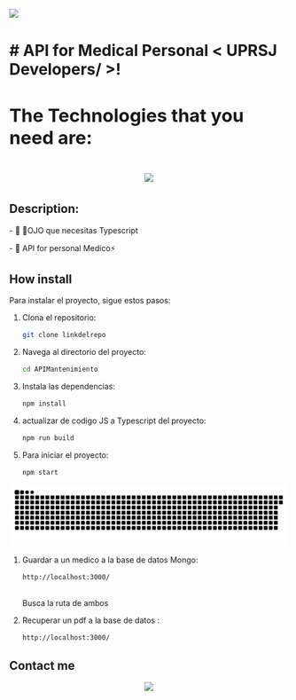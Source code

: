 


<img src = "https://i.pinimg.com/originals/11/0f/61/110f6138070849ac20b581eba7ada3ad.gif" width = auto> </h1>
<p align='center'>
</p>

<h1> # API for Medical Personal < UPRSJ Developers/ >! 

<div size='20px'>
	<h3>The Technologies that you need are: </h3> 
	<p align="center">
	  <a href="https://skillicons.dev">
	    <img src="https://skillicons.dev/icons?i=git,github,nodejs,mongo,docker,typescript" />
	  </a>
	</p>
</div>


<h2> Description: </h2>

<p>- 🔭 🌱OJO que necesitas Typescript </p>
<p>- 💬 API for personal Medico⚡ </p>


## How install 
Para instalar el proyecto, sigue estos pasos:

1. Clona el repositorio:
    ```sh
    git clone linkdelrepo
    ```

2. Navega al directorio del proyecto:
    ```sh
    cd APIMantenimiento
    ```

3. Instala las dependencias:
    ```sh
    npm install
    ```
4. actualizar de codigo JS a Typescript del proyecto:
    ```sh
    npm run build
    ```
4. Para iniciar el proyecto:
    ```sh
    npm start
    ```
<div align="center">
    <picture align="center">
      <img alt="github contribution grid snake animation" src="https://raw.githubusercontent.com/Niefee/niefee/master/assets/github-contribution-grid-snake.svg">
    </picture>
</div>

1. Guardar a un medico a la base de datos Mongo:
    ```sh
    http://localhost:3000/
  
    ```
    Busca la ruta de ambos

1. Recuperar un pdf a la base de datos :
    ```sh
    http://localhost:3000/
    ```


<h2> Contact me</h2>
<p align="center">
  <a href="https://www.linkedin.com/feed/">
    <img src="https://skillicons.dev/icons?i=bots,discord,linkedin" />
  </a>
</p>

